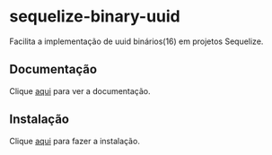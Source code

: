 # sequelize-binary-uuid

Facilita a implementação de uuid binários(16) em projetos Sequelize.

## Documentação

Clique [aqui](https://github.com/odo-network/sequelize-binary-uuid) para ver a documentação.

## Instalação

Clique [aqui](https://www.npmjs.com/package/sequelize-binary-uuid) para fazer a instalação.